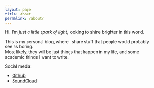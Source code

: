 ```yaml
---
layout: page
title: About
permalink: /about/
---
```


Hi. I'm *just a little spark of light*, looking to shine brighter in this world.

This is my personal blog, where I share stuff that people would probably see as boring.<br/>
Most likely, they will be just things that happen in my life, and some academic things I want to write.

Social media:
* [Github](https://github.com/jalsol)
* [SoundCloud](https://soundcloud.com/jalsol)
